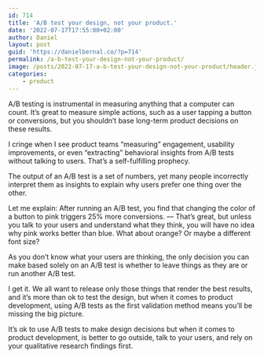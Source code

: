 ```yaml
---
id: 714
title: 'A/B test your design, not your product.'
date: '2022-07-17T17:55:00+02:00'
author: Daniel
layout: post
guid: 'https://danielbernal.co/?p=714'
permalink: /a-b-test-your-design-not-your-product/
image: /posts/2022-07-17-a-b-test-your-design-not-your-product/header.jpg
categories:
    - product
---
```


A/B testing is instrumental in measuring anything that a computer can count. It’s great to measure simple actions, such as a user tapping a button or conversions, but you shouldn’t base long-term product decisions on these results.<!--more-->

I cringe when I see product teams “measuring” engagement, usability improvements, or even “extracting” behavioral insights from A/B tests without talking to users. That’s a self-fulfilling prophecy.

The output of an A/B test is a set of numbers, yet many people incorrectly interpret them as insights to explain why users prefer one thing over the other.

Let me explain: After running an A/B test, you find that changing the color of a button to pink triggers 25% more conversions. — That’s great, but unless you talk to your users and understand what they think, you will have no idea why pink works better than blue. What about orange? Or maybe a different font size?

As you don’t know what your users are thinking, the only decision you can make based solely on an A/B test is whether to leave things as they are or run another A/B test.

I get it. We all want to release only those things that render the best results, and it’s more than ok to test the design, but when it comes to product development, using A/B tests as the first validation method means you’ll be missing the big picture.

It’s ok to use A/B tests to make design decisions but when it comes to product development, is better to go outside, talk to your users, and rely on your qualitative research findings first.